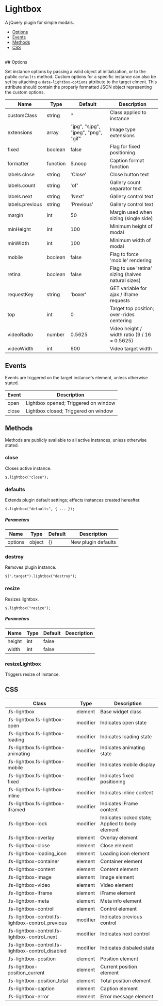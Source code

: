 # Lightbox

A jQuery plugin for simple modals.

* [Options](#options)
* [Events](#events)
* [Methods](#methods)
* [CSS](#css)
<br class="nav">
## Options

Set instance options by passing a valid object at initialization, or to the public `defaults` method. Custom options for a specific instance can also be set by attaching a `data-lightbox-options` attribute to the target elment. This attribute should contain the properly formatted JSON object representing the custom options.

| Name | Type | Default | Description |
| --- | --- | --- | --- |
| customClass | string | '' | Class applied to instance |
| extensions | array | "jpg", "sjpg", "jpeg", "png", "gif" | Image type extensions |
| fixed | boolean | false | Flag for fixed positioning |
| formatter | function | $.noop | Caption format function |
| labels.close | string | 'Close' | Close button text |
| labels.count | string | 'of' | Gallery count separator text |
| labels.next | string | 'Next' | Gallery control text |
| labels.previous | string | 'Previous' | Gallery control text |
| margin | int | 50 | Margin used when sizing (single side) |
| minHeight | int | 100 | Minimum height of modal |
| minWidth | int | 100 | Minimum width of modal |
| mobile | boolean | false | Flag to force 'mobile' rendering |
| retina | boolean | false | Flag to use 'retina' sizing (halves natural sizes) |
| requestKey | string | 'boxer' | GET variable for ajax / iframe requests |
| top | int | 0 | Target top position; over-rides centering |
| videoRadio | number | 0.5625 | Video height / width ratio (9 / 16 = 0.5625) |
| videoWidth | int | 600 | Video target width |

## Events

Events are triggered on the target instance's element, unless otherwise stated.

| Event | Description |
| --- | --- |
| open | Lightbox opened; Triggered on window |
| close | Lightbox closed; Triggered on window |

## Methods

Methods are publicly available to all active instances, unless otherwise stated.

### close

Closes active instance.

```
$.lightbox("close");
```

### defaults

Extends plugin default settings; effects instances created hereafter.

```
$.lightbox("defaults", { ... });
```

##### Parameters

| Name | Type | Default | Description |
| --- | --- | --- | --- |
| options | object | {} | New plugin defaults |

### destroy

Removes plugin instance.

```
$(".target").lightbox("destroy");
```

### resize

Resizes lightbox.

```
$.lightbox("resize");
```

##### Parameters

| Name | Type | Default | Description |
| --- | --- | --- | --- |
| height | int | false |  | Target height or false to auto size |
| width | int | false |  | Target width or false to auto size |

### resizeLightbox

Triggers resize of instance.



## CSS

| Class | Type | Description |
| --- | --- | --- |
| .fs-lightbox | element | Base widget class |
| .fs-lightbox.fs-lightbox-open | modifier | Indicates open state |
| .fs-lightbox.fs-lightbox-loading | modifier | Indicates loading state |
| .fs-lightbox.fs-lightbox-animating | modifier | Indicates animating state |
| .fs-lightbox.fs-lightbox-mobile | modifier | Indicates mobile display |
| .fs-lightbox.fs-lightbox-fixed | modifier | Indicates fixed positioning |
| .fs-lightbox.fs-lightbox-inline | modifier | Indicates inline content |
| .fs-lightbox.fs-lightbox-iframed | modifier | Indicates iFrame content |
| .fs-lightbox-lock | modifier | Indicates locked state; Applied to body element |
| .fs-lightbox-overlay | element | Overlay element |
| .fs-lightbox-close | element | Close element |
| .fs-lightbox-loading_icon | element | Loading icon element |
| .fs-lightbox-container | element | Container element |
| .fs-lightbox-content | element | Content element |
| .fs-lightbox-image | element | Image element |
| .fs-lightbox-video | element | Video element |
| .fs-lightbox-iframe | element | iFrame element |
| .fs-lightbox-meta | element | Meta info element |
| .fs-lightbox-control | element | Control element |
| .fs-lightbox-control.fs-lightbox-control_previous | modifier | Indicates previous control |
| .fs-lightbox-control.fs-lightbox-control_next | modifier | Indicates next control |
| .fs-lightbox-control.fs-lightbox-control_disabled | modifier | Indicates disbaled state |
| .fs-lightbox-position | element | Position element |
| .fs-lightbox-position_current | element | Current position element |
| .fs-lightbox-position_total | element | Total position element |
| .fs-lightbox-caption | element | Caption element |
| .fs-lightbox-error | element | Error message element |

